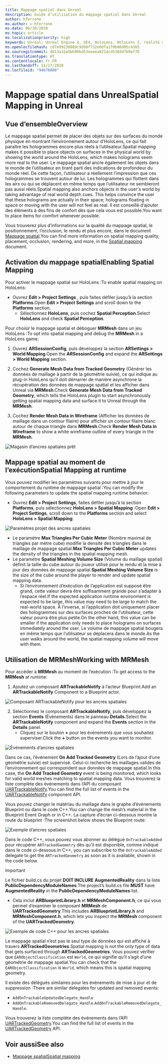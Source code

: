 ```yaml
---
title: Mappage spatial dans Unreal
description: Guide d’utilisation du mappage spatial dans Unreal
author: hferrone
ms.author: v-hferrone
ms.date: 06/10/2020
ms.topic: article
ms.localizationpriority: high
keywords: Unreal, Unreal Engine 4, UE4, HoloLens, HoloLens 2, réalité mixte, développement, fonctionnalités, documentation, guides, hologrammes, mappage spatial, casque de réalité mixte, casque windows mixed reality, casque de réalité virtuelle
ms.openlocfilehash: cd7e99230809c9d98f732e0dfa1f0b86d05c4365
ms.sourcegitcommit: dd13a32a5bb90bd53eeeea8214cd5384d7b9ef76
ms.translationtype: HT
ms.contentlocale: fr-FR
ms.lasthandoff: 11/17/2020
ms.locfileid: "94678808"
---
```

# <a name="spatial-mapping-in-unreal"></a><span data-ttu-id="ba8c4-104">Mappage spatial dans Unreal</span><span class="sxs-lookup"><span data-stu-id="ba8c4-104">Spatial Mapping in Unreal</span></span>

## <a name="overview"></a><span data-ttu-id="ba8c4-105">Vue d’ensemble</span><span class="sxs-lookup"><span data-stu-id="ba8c4-105">Overview</span></span>
<span data-ttu-id="ba8c4-106">Le mappage spatial permet de placer des objets sur des surfaces du monde physique en montrant l’environnement autour d’HoloLens, ce qui fait paraître les hologrammes encore plus réels à l’utilisateur.</span><span class="sxs-lookup"><span data-stu-id="ba8c4-106">Spatial mapping makes it possible to place objects on surfaces in the physical world by showing the world around the HoloLens, which makes holograms seem more real to the user.</span></span> <span data-ttu-id="ba8c4-107">Le mappage spatial ancre également les objets dans le monde de l’utilisateur en tirant parti des indications de profondeur du monde réel. De cette façon, l’utilisateur a réellement l’impression que ces hologrammes se trouvent autour de lui. Les hologrammes qui flottent dans les airs ou qui se déplacent en même temps que l’utilisateur ne sembleront pas aussi réels.</span><span class="sxs-lookup"><span data-stu-id="ba8c4-107">Spatial mapping also anchors objects in the user's world by taking advantage of real world depth cues. This helps convince the user that these holograms are actually in their space; holograms floating in space or moving with the user will not feel as real.</span></span> <span data-ttu-id="ba8c4-108">Il est conseillé d’ajouter des éléments à des fins de confort dès que cela vous est possible.</span><span class="sxs-lookup"><span data-stu-id="ba8c4-108">You want to place items for comfort whenever possible.</span></span>

<span data-ttu-id="ba8c4-109">Vous trouverez plus d’informations sur la qualité du mappage spatial, le positionnement, l’occlusion, le rendu et plus encore, dans le document [Mappage spatial](../../design/spatial-mapping.md).</span><span class="sxs-lookup"><span data-stu-id="ba8c4-109">You can find more information on spatial mapping quality, placement, occlusion, rendering, and more, in the [Spatial mapping](../../design/spatial-mapping.md) document.</span></span>

## <a name="enabling-spatial-mapping"></a><span data-ttu-id="ba8c4-110">Activation du mappage spatial</span><span class="sxs-lookup"><span data-stu-id="ba8c4-110">Enabling Spatial Mapping</span></span>

<span data-ttu-id="ba8c4-111">Pour activer le mappage spatial sur HoloLens :</span><span class="sxs-lookup"><span data-stu-id="ba8c4-111">To enable spatial mapping on HoloLens:</span></span>
- <span data-ttu-id="ba8c4-112">Ouvrez **Edit > Project Settings** , puis faites défiler jusqu’à la section **Platforms**.</span><span class="sxs-lookup"><span data-stu-id="ba8c4-112">Open **Edit > Project Settings** and scroll down to the **Platforms** section.</span></span>    
    + <span data-ttu-id="ba8c4-113">Sélectionnez **HoloLens**, puis cochez **Spatial Perception**.</span><span class="sxs-lookup"><span data-stu-id="ba8c4-113">Select **HoloLens** and check **Spatial Perception**.</span></span>

<span data-ttu-id="ba8c4-114">Pour choisir le mappage spatial et déboguer **MRMesh** dans un jeu HoloLens :</span><span class="sxs-lookup"><span data-stu-id="ba8c4-114">To opt into spatial mapping and debug the **MRMesh** in a HoloLens game:</span></span>
1. <span data-ttu-id="ba8c4-115">Ouvrez **ARSessionConfig**, puis développez la section **ARSettings > World Mapping**.</span><span class="sxs-lookup"><span data-stu-id="ba8c4-115">Open the **ARSessionConfig** and expand the **ARSettings > World Mapping** section.</span></span> 

2. <span data-ttu-id="ba8c4-116">Cochez **Generate Mesh Data from Tracked Geometry** (Générer les données de maillage à partir de la géométrie suivie), ce qui indique au plug-in HoloLens qu’il doit démarrer de manière asynchrone la récupération des données de mappage spatial et les afficher dans Unreal via **MRMesh**.</span><span class="sxs-lookup"><span data-stu-id="ba8c4-116">Check **Generate Mesh Data from Tracked Geometry**, which tells the HoloLens plugin to start asynchronously getting spatial mapping data and surface it to Unreal through the **MRMesh**.</span></span> 
3. <span data-ttu-id="ba8c4-117">Cochez **Render Mesh Data in Wireframe** (Afficher les données de maillage dans un contour filaire) pour afficher un contour filaire blanc autour de chaque triangle dans **MRMesh**.</span><span class="sxs-lookup"><span data-stu-id="ba8c4-117">Check **Render Mesh Data in Wireframe** to show a white wireframe outline of every triangle in the **MRMesh**.</span></span> 

![Magasin d’ancres spatiales prêt](images/unreal-spatialmapping-arsettings.PNG)


## <a name="spatial-mapping-at-runtime"></a><span data-ttu-id="ba8c4-119">Mappage spatial au moment de l’exécution</span><span class="sxs-lookup"><span data-stu-id="ba8c4-119">Spatial Mapping at runtime</span></span>
<span data-ttu-id="ba8c4-120">Vous pouvez modifier les paramètres suivants pour mettre à jour le comportement du runtime de mappage spatial :</span><span class="sxs-lookup"><span data-stu-id="ba8c4-120">You can modify the following parameters to update the spatial mapping runtime behavior:</span></span>

- <span data-ttu-id="ba8c4-121">Ouvrez **Edit > Project Settings**, faites défiler jusqu’à la section **Platforms**, puis sélectionnez **HoloLens > Spatial Mapping** :</span><span class="sxs-lookup"><span data-stu-id="ba8c4-121">Open **Edit > Project Settings**, scroll down to the **Platforms** section and select **HoloLens > Spatial Mapping**:</span></span> 

![Paramètres projet des ancres spatiales](images/unreal-spatialmapping-projectsettings.PNG)

- <span data-ttu-id="ba8c4-123">Le paramètre **Max Triangles Per Cubic Meter** (Nombre maximal de triangles par mètre cube) modifie la densité des triangles dans le maillage de mappage spatial.</span><span class="sxs-lookup"><span data-stu-id="ba8c4-123">**Max Triangles Per Cubic Meter** updates the density of the triangles in the spatial mapping mesh.</span></span>  
- <span data-ttu-id="ba8c4-124">Le paramètre **Spatial Meshing Volume Size** (Volume du maillage spatial) définit la taille du cube autour du joueur utilisé pour le rendu et la mise à jour des données de mappage spatial.</span><span class="sxs-lookup"><span data-stu-id="ba8c4-124">**Spatial Meshing Volume Size** is the size of the cube around the player to render and update spatial mapping data.</span></span>  
    + <span data-ttu-id="ba8c4-125">Si l’environnement d’exécution de l’application est supposé être grand, cette valeur devra être suffisamment grande pour s’adapter à l’espace réel.</span><span class="sxs-lookup"><span data-stu-id="ba8c4-125">If the expected application runtime environment is expected to be large, this value may need to be large to match the real-world space.</span></span>  <span data-ttu-id="ba8c4-126">À l’inverse, si l’application doit uniquement placer des hologrammes sur des surfaces proches de l’utilisateur, cette valeur pourra être plus petite.</span><span class="sxs-lookup"><span data-stu-id="ba8c4-126">On the other hand, this value can be smaller if the application only needs to place holograms on surfaces immediately around the user.</span></span> <span data-ttu-id="ba8c4-127">Le volume de mappage spatial bougera en même temps que l’utilisateur se déplacera dans le monde.</span><span class="sxs-lookup"><span data-stu-id="ba8c4-127">As the user walks around the world, the spatial mapping volume will move with them.</span></span> 

## <a name="working-with-mrmesh"></a><span data-ttu-id="ba8c4-128">Utilisation de MRMesh</span><span class="sxs-lookup"><span data-stu-id="ba8c4-128">Working with MRMesh</span></span>
<span data-ttu-id="ba8c4-129">Pour accéder à **MRMesh** au moment de l’exécution :</span><span class="sxs-lookup"><span data-stu-id="ba8c4-129">To get access to the **MRMesh** at runtime:</span></span>
1. <span data-ttu-id="ba8c4-130">Ajoutez un composant **ARTrackableNotify** à l’acteur Blueprint.</span><span class="sxs-lookup"><span data-stu-id="ba8c4-130">Add an **ARTrackableNotify** Component to a Blueprint actor.</span></span> 

![Composant ARTrackableNotify pour les ancres spatiales](images/unreal-spatialmapping-artrackablenotify.PNG)

2. <span data-ttu-id="ba8c4-132">Sélectionnez le composant **ARTrackableNotify**, puis développez la section **Events** (Événements) dans le panneau **Details**.</span><span class="sxs-lookup"><span data-stu-id="ba8c4-132">Select the **ARTrackableNotify** component and expand the **Events** section in the **Details** panel.</span></span> 
    - <span data-ttu-id="ba8c4-133">Cliquez sur le bouton **+** pour les événements que vous souhaitez superviser.</span><span class="sxs-lookup"><span data-stu-id="ba8c4-133">Click the **+** button on the events you want to monitor.</span></span> 

![Événements d’ancres spatiales](images/unreal-spatialmapping-events.PNG)

<span data-ttu-id="ba8c4-135">Dans ce cas, l’événement **On Add Tracked Geometry** (Lors de l’ajout d’une géométrie suivie) est supervisé. Celui-ci recherche les maillages valides de l’environnement qui correspondent aux données de mappage spatial.</span><span class="sxs-lookup"><span data-stu-id="ba8c4-135">In this case, the **On Add Tracked Geometry** event is being monitored, which looks for valid world meshes matching to spatial mapping data.</span></span> <span data-ttu-id="ba8c4-136">Vous trouverez la liste complète des événements dans l’API du composant [UARTrackableNotify](https://docs.unrealengine.com/API/Runtime/AugmentedReality/UARTrackableNotifyComponent/index.html).</span><span class="sxs-lookup"><span data-stu-id="ba8c4-136">You can find the full list of events in the [UARTrackableNotify](https://docs.unrealengine.com/API/Runtime/AugmentedReality/UARTrackableNotifyComponent/index.html) component API.</span></span> 

<span data-ttu-id="ba8c4-137">Vous pouvez changer le matériau du maillage dans le graphe d’événements Blueprint ou dans le code C++.</span><span class="sxs-lookup"><span data-stu-id="ba8c4-137">You can change the mesh’s material in the Blueprint Event Graph or in C++.</span></span> <span data-ttu-id="ba8c4-138">La capture d’écran ci-dessous montre la route du blueprint :</span><span class="sxs-lookup"><span data-stu-id="ba8c4-138">The screenshot below shows the Blueprint route:</span></span> 

![Exemple d’ancres spatiales](images/unreal-spatialmapping-example.PNG)

<span data-ttu-id="ba8c4-140">Dans le code C++, vous pouvez vous abonner au délégué `OnTrackableAdded` pour récupérer `ARTrackedGeometry` dès qu’il est disponible, comme indiqué dans le code ci-dessous.</span><span class="sxs-lookup"><span data-stu-id="ba8c4-140">In C++, you can subscribe to the `OnTrackableAdded` delegate to get the `ARTrackedGeometry` as soon as it is available, shown in the code below.</span></span> 

> [!IMPORTANT]
> <span data-ttu-id="ba8c4-141">Le fichier build.cs du projet **DOIT INCLURE** **AugmentedReality** dans la liste **PublicDependencyModuleNames**.</span><span class="sxs-lookup"><span data-stu-id="ba8c4-141">The project’s build.cs file **MUST** have **AugmentedReality** in the **PublicDependencyModuleNames** list.</span></span>
> - <span data-ttu-id="ba8c4-142">Cela inclut **ARBlueprintLibrary.h** et **MRMeshComponent.h**, ce qui vous permet d’examiner le composant **MRMesh** de **UARTrackedGeometry**.</span><span class="sxs-lookup"><span data-stu-id="ba8c4-142">This includes **ARBlueprintLibrary.h** and **MRMeshComponent.h**, which lets you inspect the **MRMesh** component of the **UARTrackedGeometry**.</span></span> 

![Exemple de code C++ pour les ancres spatiales](images/unreal-spatialmapping-examplecode.PNG)

<span data-ttu-id="ba8c4-144">Le mappage spatial n’est pas le seul type de données qui est affiché à travers **ARTrackedGeometries**.</span><span class="sxs-lookup"><span data-stu-id="ba8c4-144">Spatial mapping is not the only type of data that gets surfaced through **ARTrackedGeometries**.</span></span> <span data-ttu-id="ba8c4-145">Vous pouvez vérifier que `EARObjectClassification` est `World`, ce qui signifie qu’il s’agit d’une géométrie de mappage spatial.</span><span class="sxs-lookup"><span data-stu-id="ba8c4-145">You can check that the `EARObjectClassification` is `World`, which means this is spatial mapping geometry.</span></span> 

<span data-ttu-id="ba8c4-146">Il existe des délégués similaires pour les événements de mise à jour et de suppression :</span><span class="sxs-lookup"><span data-stu-id="ba8c4-146">There are similar delegates for updated and removed events:</span></span> 
- `AddOnTrackableUpdatedDelegate_Handle` 
- <span data-ttu-id="ba8c4-147">`AddOnTrackableRemovedDelegate_Handle`.</span><span class="sxs-lookup"><span data-stu-id="ba8c4-147">`AddOnTrackableRemovedDelegate_Handle`.</span></span> 

<span data-ttu-id="ba8c4-148">Vous trouverez la liste complète des événements dans l’API [UARTrackedGeometry](https://docs.unrealengine.com/API/Runtime/AugmentedReality/UARTrackedGeometry/index.html).</span><span class="sxs-lookup"><span data-stu-id="ba8c4-148">You can find the full list of events in the [UARTrackedGeometry](https://docs.unrealengine.com/API/Runtime/AugmentedReality/UARTrackedGeometry/index.html) API.</span></span>

## <a name="see-also"></a><span data-ttu-id="ba8c4-149">Voir aussi</span><span class="sxs-lookup"><span data-stu-id="ba8c4-149">See also</span></span>
* [<span data-ttu-id="ba8c4-150">Mappage spatial</span><span class="sxs-lookup"><span data-stu-id="ba8c4-150">Spatial mapping</span></span>](../../design/spatial-mapping.md)

